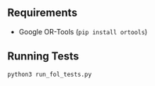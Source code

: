 ## Requirements

- Google OR-Tools (`pip install ortools`)

## Running Tests

```bash
python3 run_fol_tests.py
```
